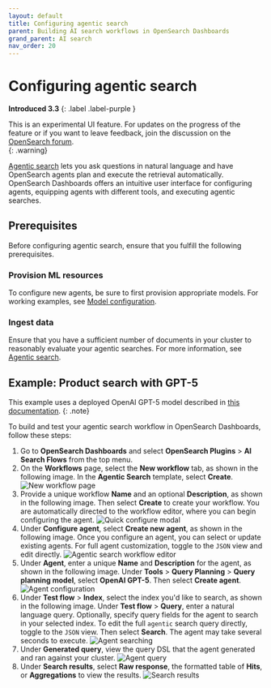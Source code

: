 ```yaml
---
layout: default
title: Configuring agentic search
parent: Building AI search workflows in OpenSearch Dashboards
grand_parent: AI search
nav_order: 20
---
```


# Configuring agentic search
**Introduced 3.3**
{: .label .label-purple }

This is an experimental UI feature. For updates on the progress of the feature or if you want to leave feedback, join the discussion on the [OpenSearch forum](https://forum.opensearch.org/).  
{: .warning}

[Agentic search]({{site.url}}{{site.baseurl}}/vector-search/ai-search/agentic-search/) lets you ask questions in natural language and have OpenSearch agents plan and execute the retrieval automatically. OpenSearch Dashboards offers an intuitive user interface for configuring agents, equipping agents with different tools, and executing agentic searches.

## Prerequisites

Before configuring agentic search, ensure that you fulfill the following prerequisites.

### Provision ML resources

To configure new agents, be sure to first provision appropriate models. For working examples, see [Model configuration]({{site.url}}{{site.baseurl}}/vector-search/ai-search/agentic-search/agent-customization/#model-configuration).

### Ingest data

Ensure that you have a sufficient number of documents in your cluster to reasonably evaluate your agentic searches. For more information, see [Agentic search]({{site.url}}{{site.baseurl}}/vector-search/ai-search/agentic-search/).

## Example: Product search with GPT-5

This example uses a deployed OpenAI GPT-5 model described in [this documentation]({{site.url}}{{site.baseurl}}/vector-search/ai-search/agentic-search/agent-customization/#gpt-5-recommended).
{: .note}

To build and test your agentic search workflow in OpenSearch Dashboards, follow these steps:

1. Go to **OpenSearch Dashboards** and select **OpenSearch Plugins** > **AI Search Flows** from the top menu.
1. On the **Workflows** page, select the **New workflow** tab, as shown in the following image. In the **Agentic Search** template, select **Create**.
   ![New workflow page]({{site.url}}{{site.baseurl}}/images/dashboards-flow-framework/new-workflow-page.png)
1. Provide a unique workflow **Name** and an optional **Description**, as shown in the following image. Then select **Create** to create your workflow. You are automatically directed to the workflow editor, where you can begin configuring the agent.
     ![Quick configure modal]({{site.url}}{{site.baseurl}}/images/dashboards-flow-framework/agentic-search-quick-configure-modal.png)
1. Under **Configure agent**, select **Create new agent**, as shown in the following image. Once you configure an agent, you can select or update existing agents. For full agent customization, toggle to the `JSON` view and edit directly.
    ![Agentic search workflow editor]({{site.url}}{{site.baseurl}}/images/dashboards-flow-framework/agentic-search-editor.png)
1. Under **Agent**, enter a unique **Name** and **Description** for the agent, as shown in the following image. Under **Tools** > **Query Planning** > **Query planning model**, select **OpenAI GPT-5**. Then select **Create agent**.
    ![Agent configuration]({{site.url}}{{site.baseurl}}/images/dashboards-flow-framework/agent-configuration.png)
1. Under **Test flow** > **Index**, select the index you'd like to search, as shown in the following image. Under **Test flow** > **Query**, enter a natural language query. Optionally, specify query fields for the agent to search in your selected index. To edit the full `agentic` search query directly, toggle to the `JSON` view. Then select **Search**. The agent may take several seconds to execute.
    ![Agent searching]({{site.url}}{{site.baseurl}}/images/dashboards-flow-framework/agent-searching.png)
1. Under **Generated query**, view the query DSL that the agent generated and ran against your cluster.
    ![Agent query]({{site.url}}{{site.baseurl}}/images/dashboards-flow-framework/agentic-search-agent-query.png)
1. Under **Search results**, select **Raw response**, the formatted table of **Hits**, or **Aggregations** to view the results.
    ![Search results]({{site.url}}{{site.baseurl}}/images/dashboards-flow-framework/agentic-search-results.png)
